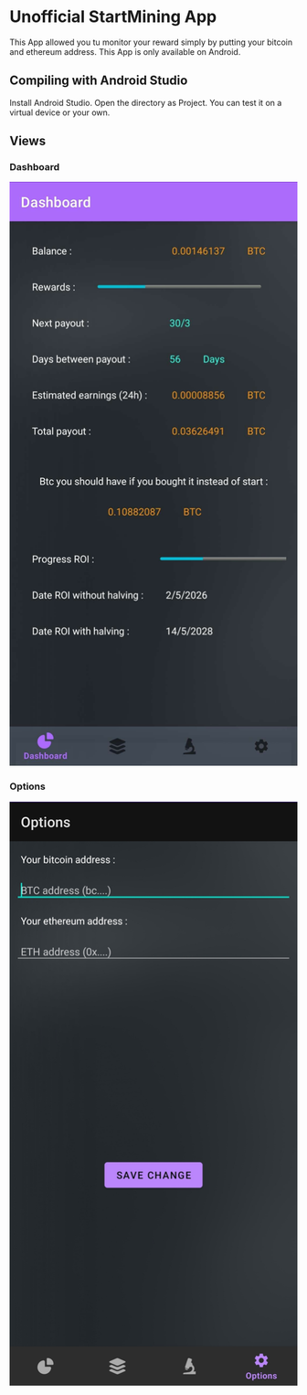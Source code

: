# Unofficial StartMining App
This App allowed you tu monitor your reward simply by putting your bitcoin and ethereum address.
This App is only available on Android.


## Compiling with Android Studio
Install Android Studio.
Open the directory as Project.
You can test it on a virtual device or your own.

## Views

### Dashboard
![Dashboard](./images/Dashboard.jpg)


### Options
![Options](./images/Options.jpg)
